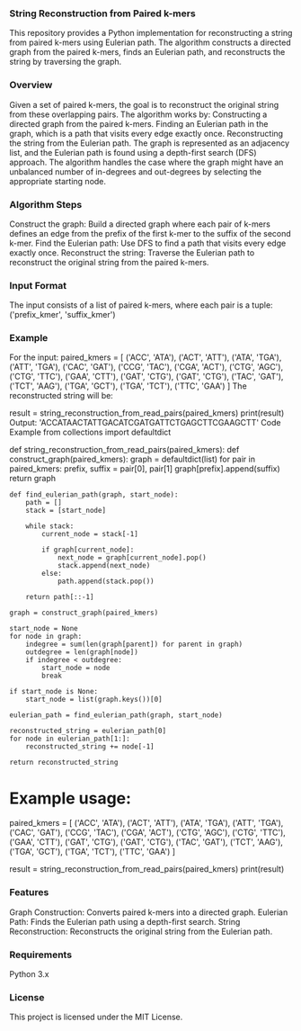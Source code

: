 ### String Reconstruction from Paired k-mers

This repository provides a Python implementation for reconstructing a string from paired k-mers using Eulerian path. The algorithm constructs a directed graph from the paired k-mers, finds an Eulerian path, and reconstructs the string by traversing the graph.

### Overview

Given a set of paired k-mers, the goal is to reconstruct the original string from these overlapping pairs. The algorithm works by:
Constructing a directed graph from the paired k-mers.
Finding an Eulerian path in the graph, which is a path that visits every edge exactly once.
Reconstructing the string from the Eulerian path.
The graph is represented as an adjacency list, and the Eulerian path is found using a depth-first search (DFS) approach. The algorithm handles the case where the graph might have an unbalanced number of in-degrees and out-degrees by selecting the appropriate starting node.

### Algorithm Steps
Construct the graph: Build a directed graph where each pair of k-mers defines an edge from the prefix of the first k-mer to the suffix of the second k-mer.
Find the Eulerian path: Use DFS to find a path that visits every edge exactly once.
Reconstruct the string: Traverse the Eulerian path to reconstruct the original string from the paired k-mers.

### Input Format
The input consists of a list of paired k-mers, where each pair is a tuple:
('prefix_kmer', 'suffix_kmer')

### Example
For the input:
paired_kmers = [
    ('ACC', 'ATA'),
    ('ACT', 'ATT'),
    ('ATA', 'TGA'),
    ('ATT', 'TGA'),
    ('CAC', 'GAT'),
    ('CCG', 'TAC'),
    ('CGA', 'ACT'),
    ('CTG', 'AGC'),
    ('CTG', 'TTC'),
    ('GAA', 'CTT'),
    ('GAT', 'CTG'),
    ('GAT', 'CTG'),
    ('TAC', 'GAT'),
    ('TCT', 'AAG'),
    ('TGA', 'GCT'),
    ('TGA', 'TCT'),
    ('TTC', 'GAA')
]
The reconstructed string will be:

result = string_reconstruction_from_read_pairs(paired_kmers)
print(result)
Output:
'ACCATAACTATTGACATCGATGATTCTGAGCTTCGAAGCTT'
Code Example
from collections import defaultdict

def string_reconstruction_from_read_pairs(paired_kmers):
    def construct_graph(paired_kmers):
        graph = defaultdict(list)
        for pair in paired_kmers:
            prefix, suffix = pair[0], pair[1]
            graph[prefix].append(suffix)
        return graph

    def find_eulerian_path(graph, start_node):
        path = []
        stack = [start_node]

        while stack:
            current_node = stack[-1]

            if graph[current_node]:
                next_node = graph[current_node].pop()
                stack.append(next_node)
            else:
                path.append(stack.pop())

        return path[::-1]

    graph = construct_graph(paired_kmers)

    start_node = None
    for node in graph:
        indegree = sum(len(graph[parent]) for parent in graph)
        outdegree = len(graph[node])
        if indegree < outdegree:
            start_node = node
            break

    if start_node is None:
        start_node = list(graph.keys())[0]

    eulerian_path = find_eulerian_path(graph, start_node)

    reconstructed_string = eulerian_path[0]
    for node in eulerian_path[1:]:
        reconstructed_string += node[-1]

    return reconstructed_string

# Example usage:
paired_kmers = [
    ('ACC', 'ATA'),
    ('ACT', 'ATT'),
    ('ATA', 'TGA'),
    ('ATT', 'TGA'),
    ('CAC', 'GAT'),
    ('CCG', 'TAC'),
    ('CGA', 'ACT'),
    ('CTG', 'AGC'),
    ('CTG', 'TTC'),
    ('GAA', 'CTT'),
    ('GAT', 'CTG'),
    ('GAT', 'CTG'),
    ('TAC', 'GAT'),
    ('TCT', 'AAG'),
    ('TGA', 'GCT'),
    ('TGA', 'TCT'),
    ('TTC', 'GAA')
]

result = string_reconstruction_from_read_pairs(paired_kmers)
print(result)

### Features
Graph Construction: Converts paired k-mers into a directed graph.
Eulerian Path: Finds the Eulerian path using a depth-first search.
String Reconstruction: Reconstructs the original string from the Eulerian path.

### Requirements
Python 3.x


### License
This project is licensed under the MIT License.

